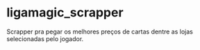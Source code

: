 # ligamagic_scrapper
Scrapper pra pegar os melhores preços de cartas dentre as lojas selecionadas pelo jogador.
